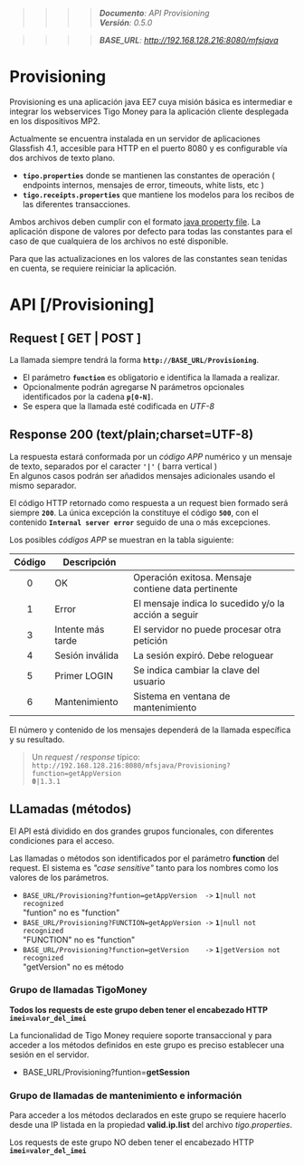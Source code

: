>>>> _**Documento**: API Provisioning <br>  **Versión**: 0.5.0_

>>>> _**BASE_URL**: http://192.168.128.216:8080/mfsjava_

# Provisioning

Provisioning es una aplicación java EE7 cuya misión básica es intermediar e integrar los webservices Tigo Money para
la aplicación cliente desplegada en los dispositivos MP2.

Actualmente se encuentra instalada en un servidor de aplicaciones Glassfish 4.1, accesible para HTTP en el puerto 8080
y es configurable vía dos archivos de texto plano.
* **`tipo.properties`** donde se mantienen las constantes de operación ( endpoints internos, mensajes de error,
timeouts, white lists, etc )
* **`tigo.receipts.properties`** que mantiene los modelos para los recibos de las diferentes transacciones.

Ambos archivos deben cumplir con el formato
[java property file](https://docs.oracle.com/cd/E23095_01/Platform.93/ATGProgGuide/html/s0204propertiesfileformat01.html).
La aplicación dispone de valores por defecto para todas las constantes para el caso de que cualquiera de los archivos
no esté disponible.

Para que las actualizaciones en los valores de las constantes sean tenidas en cuenta, se requiere reiniciar la aplicación.

# API [/Provisioning]

## Request [ GET | POST ]

La llamada siempre tendrá la forma **`http://BASE_URL/Provisioning`**.

* El parámetro **`function`** es obligatorio e identifica la llamada a realizar.
* Opcionalmente podrán agregarse N parámetros opcionales identificados por la cadena **`p[0-N]`**.
* Se espera que la llamada esté codificada en *UTF-8*

## Response 200 (text/plain;charset=UTF-8)

La respuesta estará conformada por un *código APP* numérico y un mensaje de texto, separados por el caracter **`'|'`**
( barra vertical )
<br>En algunos casos podrán ser añadidos mensajes adicionales usando el mismo separador.

El código HTTP retornado como respuesta a un request bien formado será siempre **`200`**.
La única excepción la constituye el código **`500`**, con el contenido **`Internal server error`** seguido de una o más
excepciones.

Los posibles *códigos APP* se muestran en la tabla siguiente:

Código|Descripción||
:----:|-----------|-|
0|OK|Operación exitosa. Mensaje contiene data pertinente
1|Error|El mensaje indica lo sucedido y/o la acción a seguir
3|Intente más tarde|El servidor no puede procesar otra petición
4|Sesión inválida|La sesión expiró. Debe reloguear
5|Primer LOGIN|Se indica cambiar la clave del usuario
6|Mantenimiento|Sistema en ventana de mantenimiento

El número y contenido de los mensajes dependerá de la llamada específica y su resultado.

>Un *request / response* típico:
<br>`http://192.168.128.216:8080/mfsjava/Provisioning?function=getAppVersion`
<br> **`0`**`|1.3.1`

## LLamadas (métodos)

El API está dividido en dos grandes grupos funcionales, con diferentes condiciones para el acceso.

Las llamadas o métodos son identificados por el parámetro **function** del request. El sistema es *"case sensitive"* tanto
para los nombres como los valores de los parámetros.

* `BASE_URL/Provisioning?funtion=getAppVersion  ->` **`1`**`|null not recognized`
<br>"funtion" no es "function"
* `BASE_URL/Provisioning?FUNCTION=getAppVersion ->` **`1`**`|null not recognized`
<br>"FUNCTION" no es "function"
* `BASE_URL/Provisioning?function=getVersion    ->` **`1`**`|getVersion not recognized`
<br>"getVersion" no es método

### Grupo de llamadas TigoMoney

**Todos los requests de este grupo deben tener el encabezado HTTP `imei=valor_del_imei`**

La funcionalidad de Tigo Money requiere soporte transaccional y para acceder a los métodos definidos en este grupo es
preciso establecer una sesión en el servidor.

* BASE_URL/Provisioning?funtion=<strong>getSession</strong>

### Grupo de llamadas de mantenimiento e información

Para acceder a los métodos declarados en este grupo se requiere hacerlo desde una IP listada en la propiedad **valid.ip.list**
del archivo *tigo.properties*.

Los requests de este grupo NO deben tener el encabezado HTTP **`imei=valor_del_imei`**

